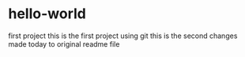 # hello-world
first project
this is the first project using git
this is the second changes made today to original readme file

